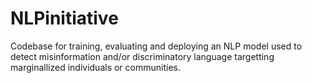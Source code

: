 # NLPinitiative
Codebase for training, evaluating and deploying an NLP model used to detect misinformation and/or discriminatory language targetting marginallized individuals or communities.
